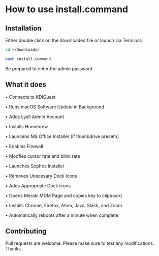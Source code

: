 # How to use install.command

## Installation

Either double click on the downloaded file or launch via Terminal:

```bash
cd ~/Downloads/
```
```bash
bash install.command
```
Be prepared to enter the admin password.

## What it does

• Connects to KDIGuest

• Runs macOS Software Update in Background

• Adds Lyell Admin Account

• Installs Homebrew

• Launcehs MS Office Installer (if thumbdrive presetn)

• Enables Firewall 

• Modfies cursor rate and blink rate

• Launches Sophos Installer

• Removes Unecesary Dock Icons

• Adds Appropriate Dock icons 

• Opens Meraki MDM Page and copies key to clipboard

• Installs Chrome, Firefox, Atom, Java, Slack, and Zoom

• Automatically reboots after a minute when complete


## Contributing
Pull requests are welcome. Please make sure to test any modifications. Thanks. 
